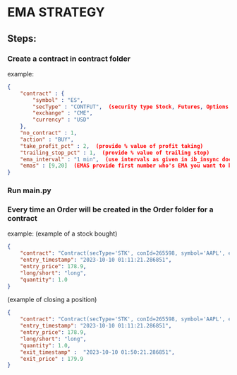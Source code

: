 # EMA STRATEGY

## Steps:
### Create a contract in contract folder
example: 
```json
{
    "contract" : {
        "symbol" : "ES",
        "secType" : "CONTFUT",  (security type Stock, Futures, Options etc.)
        "exchange" : "CME",
        "currency" : "USD"
    },
    "no_contract" : 1,
    "action" : "BUY",
    "take_profit_pct" : 2,  (provide % value of profit taking)
    "trailing_stop_pct" : 1,  (provide % value of trailing stop)
    "ema_interval" : "1 min",  (use intervals as given in ib_insync documentation)
    "emas" : [9,20]  (EMAS provide first number who's EMA you want to be greater)
}
```
### Run main.py

### Every time an Order will be created in the Order folder for a contract
example:
(example of a stock bought)
```json
{
    "contract": "Contract(secType='STK', conId=265598, symbol='AAPL', exchange='SMART', primaryExchange='NASDAQ', currency='USD', localSymbol='AAPL', tradingClass='NMS')",
    "entry_timestamp": "2023-10-10 01:11:21.286851",
    "entry_price": 178.9,
    "long/short": "long",
    "quantity": 1.0
}
```
(example of closing a position)
```json
{
    "contract": "Contract(secType='STK', conId=265598, symbol='AAPL', exchange='SMART', primaryExchange='NASDAQ', currency='USD', localSymbol='AAPL', tradingClass='NMS')",
    "entry_timestamp": "2023-10-10 01:11:21.286851",
    "entry_price": 178.9,
    "long/short": "long",
    "quantity": 1.0,
    "exit_timestamp" :  "2023-10-10 01:50:21.286851",
    "exit_price" : 179.9
}
```
